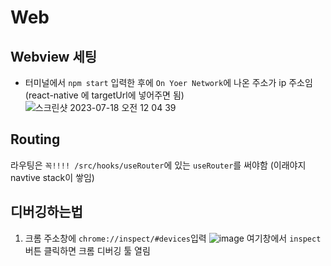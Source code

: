 # Web

## Webview 세팅
- 터미널에서 `npm start` 입력한 후에 `On Yoer Network`에 나온 주소가 ip 주소임 (react-native 에 targetUrl에 넣어주면 됨)
 ![스크린샷 2023-07-18 오전 12 04 39](https://github.com/Sound-Link/web/assets/100465780/c1180a3c-eac9-41a9-9740-48c3c8ee7bc3)

## Routing
라우팅은 `꼭!!!! /src/hooks/useRouter`에 있는 `useRouter`를 써야함 (이래야지 navtive stack이 쌓임)

## 디버깅하는법
1. 크롬 주소창에 `chrome://inspect/#devices`입력
![image](https://github.com/Sound-Link/web/assets/100465780/8e0dc827-10fb-4506-bee3-2e73c4cde94c)
여기창에서 `inspect`버튼 클릭하면 크롬 디버깅 툴 열림
